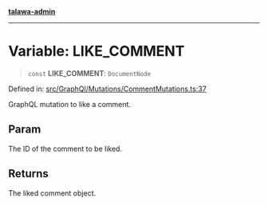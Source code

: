 [**talawa-admin**](../../../../README.md)

***

# Variable: LIKE\_COMMENT

> `const` **LIKE\_COMMENT**: `DocumentNode`

Defined in: [src/GraphQl/Mutations/CommentMutations.ts:37](https://github.com/MayankJha014/talawa-admin/blob/0dd35cc200a4ed7562fa81ab87ec9b2a6facd18b/src/GraphQl/Mutations/CommentMutations.ts#L37)

GraphQL mutation to like a comment.

## Param

The ID of the comment to be liked.

## Returns

The liked comment object.

